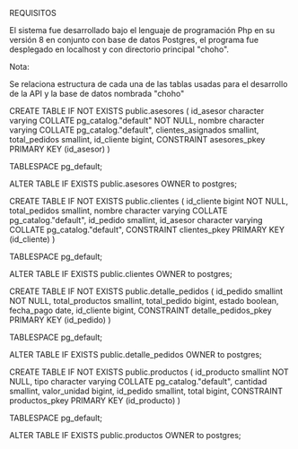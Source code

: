 REQUISITOS

El sistema fue desarrollado bajo el lenguaje de programación  Php en su versión 8 en conjunto con base de datos Postgres, el programa fue desplegado en localhost y con directorio principal "choho".

Nota:

Se relaciona estructura de cada una de las tablas usadas para el desarrollo de la API y la base de datos nombrada "choho"

CREATE TABLE IF NOT EXISTS public.asesores
(
    id_asesor character varying COLLATE pg_catalog."default" NOT NULL,
    nombre character varying COLLATE pg_catalog."default",
    clientes_asignados smallint,
    total_pedidos smallint,
    id_cliente bigint,
    CONSTRAINT asesores_pkey PRIMARY KEY (id_asesor)
)

TABLESPACE pg_default;

ALTER TABLE IF EXISTS public.asesores
    OWNER to postgres;

CREATE TABLE IF NOT EXISTS public.clientes
(
    id_cliente bigint NOT NULL,
    total_pedidos smallint,
    nombre character varying COLLATE pg_catalog."default",
    id_pedido smallint,
    id_asesor character varying COLLATE pg_catalog."default",
    CONSTRAINT clientes_pkey PRIMARY KEY (id_cliente)
)

TABLESPACE pg_default;

ALTER TABLE IF EXISTS public.clientes
    OWNER to postgres;

CREATE TABLE IF NOT EXISTS public.detalle_pedidos
(
    id_pedido smallint NOT NULL,
    total_productos smallint,
    total_pedido bigint,
    estado boolean,
    fecha_pago date,
    id_cliente bigint,
    CONSTRAINT detalle_pedidos_pkey PRIMARY KEY (id_pedido)
)

TABLESPACE pg_default;

ALTER TABLE IF EXISTS public.detalle_pedidos
    OWNER to postgres;


CREATE TABLE IF NOT EXISTS public.productos
(
    id_producto smallint NOT NULL,
    tipo character varying COLLATE pg_catalog."default",
    cantidad smallint,
    valor_unidad bigint,
    id_pedido smallint,
    total bigint,
    CONSTRAINT productos_pkey PRIMARY KEY (id_producto)
)

TABLESPACE pg_default;

ALTER TABLE IF EXISTS public.productos
    OWNER to postgres;

